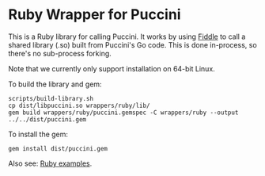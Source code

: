 Ruby Wrapper for Puccini
========================

This is a Ruby library for calling Puccini. It works by using
[Fiddle](https://ruby-doc.org/stdlib-2.0.0/libdoc/fiddle/rdoc/Fiddle.html) to call a shared library 
(.so) built from Puccini's Go code. This is done in-process, so there's no sub-process forking.

Note that we currently only support installation on 64-bit Linux.

To build the library and gem:

    scripts/build-library.sh
    cp dist/libpuccini.so wrappers/ruby/lib/
    gem build wrappers/ruby/puccini.gemspec -C wrappers/ruby --output ../../dist/puccini.gem

To install the gem:

    gem install dist/puccini.gem

Also see: [Ruby examples](../../examples/ruby/).
